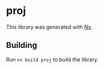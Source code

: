 # proj

This library was generated with [Nx](https://nx.dev).

## Building

Run `nx build proj` to build the library.
